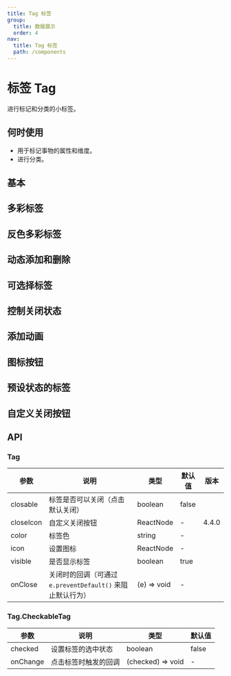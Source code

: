 ```yaml
---
title: Tag 标签
group:
  title: 数据展示
  order: 4
nav:
  title: Tag 标签
  path: /components
---
```


# 标签 Tag

进行标记和分类的小标签。

## 何时使用

- 用于标记事物的属性和维度。
- 进行分类。

## 基本

<code src="./demos/basic.tsx"></code>

## 多彩标签

<code src="./demos/colorful.tsx"></code>

## 反色多彩标签

<code src="./demos/colorful-inverse.tsx"></code>

## 动态添加和删除

<code src="./demos/control.tsx"></code>

## 可选择标签

<code src="./demos/checkable.tsx"></code>

## 控制关闭状态

<code src="./demos/controlled.tsx"></code>

## 添加动画

<code src="./demos/animation.tsx"></code>

## 图标按钮

<code src="./demos/icon.tsx"></code>

## 预设状态的标签

<code src="./demos/status.tsx"></code>

## 自定义关闭按钮

<code src="./demos/customize.tsx"></code>

## API

### Tag

| 参数      | 说明                                                       | 类型        | 默认值 | 版本  |
| --------- | ---------------------------------------------------------- | ----------- | ------ | ----- |
| closable  | 标签是否可以关闭（点击默认关闭）                           | boolean     | false  |       |
| closeIcon | 自定义关闭按钮                                             | ReactNode   | -      | 4.4.0 |
| color     | 标签色                                                     | string      | -      |       |
| icon      | 设置图标                                                   | ReactNode   | -      |       |
| visible   | 是否显示标签                                               | boolean     | true   |       |
| onClose   | 关闭时的回调（可通过 `e.preventDefault()` 来阻止默认行为） | (e) => void | -      |       |

### Tag.CheckableTag

| 参数     | 说明                 | 类型              | 默认值 |
| -------- | -------------------- | ----------------- | ------ |
| checked  | 设置标签的选中状态   | boolean           | false  |
| onChange | 点击标签时触发的回调 | (checked) => void | -      |
